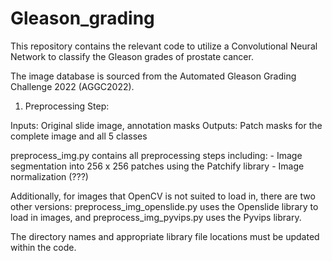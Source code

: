 # Gleason_grading

This repository contains the relevant code to utilize a Convolutional Neural Network to classify the Gleason grades of prostate cancer. 

The image database is sourced from the Automated Gleason Grading Challenge 2022 (AGGC2022). 

1. Preprocessing Step: 

Inputs: Original slide image, annotation masks
Outputs: Patch masks for the complete image and all 5 classes 

preprocess_img.py contains all preprocessing steps including:
    - Image segmentation into 256 x 256 patches using the Patchify library
    - Image normalization (???)
    
Additionally, for images that OpenCV is not suited to load in, there are two other versions: preprocess_img_openslide.py uses the Openslide library to load in images, and preprocess_img_pyvips.py uses the Pyvips library.
 
The directory names and appropriate library file locations must be updated within the code.
